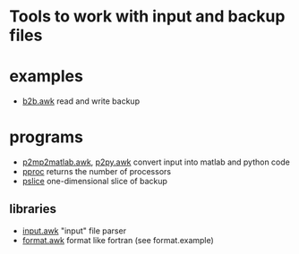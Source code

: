 # Tools to work with input and backup files

# examples
* [b2b.awk](b2b.awk) read and write backup

# programs
* [p2mp2matlab.awk](p2matlab.awk), [p2py.awk](p2py.awk) convert input
     into matlab and python code
* [pproc](pproc) returns the number of processors
* [pslice](pslice) one-dimensional slice of backup

## libraries
* [input.awk](input.awk) "input" file parser
* [format.awk](format.awk) format like fortran (see format.example)
